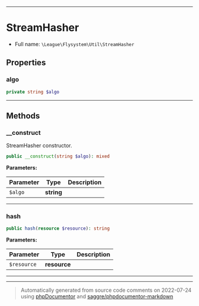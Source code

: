 ***

# StreamHasher





* Full name: `\League\Flysystem\Util\StreamHasher`



## Properties


### algo



```php
private string $algo
```






***

## Methods


### __construct

StreamHasher constructor.

```php
public __construct(string $algo): mixed
```








**Parameters:**

| Parameter | Type | Description |
|-----------|------|-------------|
| `$algo` | **string** |  |




***

### hash



```php
public hash(resource $resource): string
```








**Parameters:**

| Parameter | Type | Description |
|-----------|------|-------------|
| `$resource` | **resource** |  |




***


***
> Automatically generated from source code comments on 2022-07-24 using [phpDocumentor](http://www.phpdoc.org/) and [saggre/phpdocumentor-markdown](https://github.com/Saggre/phpDocumentor-markdown)
